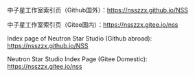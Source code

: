 中子星工作室索引页（Github国外）：https://nsszzx.github.io/NSS

中子星工作室索引页（Gitee国内）：https://nsszzx.gitee.io/nss

Index page of Neutron Star Studio (Github abroad): https://nsszzx.github.io/NSS

Neutron Star Studio Index Page (Gitee Domestic): https://nsszzx.gitee.io/nss